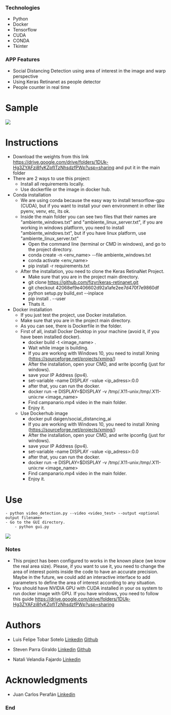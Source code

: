 ### Technologies
- Python
- Docker
- Tensorflow
- CUDA
- CONDA
- Tkinter



### APP Features

- Social Distancing Detection using area of interest in the image and warp perspective
- Using Keras Retinanet as people detector 
- People counter in real time 




# Sample 

![](https://i.ibb.co/2YNMgcd/campanario-out.gif)

# Instructions 
- Download the weights from this link https://drive.google.com/drive/folders/1DUk-Hg3ZYAFzi8fyKZpfITzNhsdzfPWp?usp=sharing and put it in the main folder
- There are 2 ways to use this project: 
    - Install all requirements locally.
    - Use dockerfile or the image in docker hub.
- Conda installation
    - We are using conda because the easy way to install tensorflow-gpu (CUDA), but if you want to install your own environment in other like pyenv, venv, etc, its ok. 
    - Inside the main folder you can see two files that their names are "ambiente_windows.txt" and "ambiente_linux_server.txt", if you are working in windows platflorm, you need to install "ambiente_windows.txt", but if you have linux platform, use "ambiente_linux_server.txt"
        - Open the command line (terminal or CMD in windows), and go to the project directory.
        - conda create -n <env_name> --file ambiente_windows.txt
        - conda activate <env_name>
        - pip install -r requirements.txt
    - After the installation, you need to clone the Keras RetinaNet Project. 
        - Make sure that you are in the project main directory.
        - git clone https://github.com/fizyr/keras-retinanet.git 
        - git checkout 42068ef9e406602d92a1afe2ee7d470f7e9860df
        - python setup.py build_ext --inplace
        - pip install . --user
        - Thats it. 
- Docker installation
    - If you just test the project, use Docker installation. 
    - Make sure that you are in the project main directory.
    - As you can see, there is Dockerfile in the folder. 
    - First of all, install Docker Desktop in your machine (avoid it, if you have been installed docker). 
        - docker build -t <image_name> .
        - Wait while image is building. 
        - If you are working with Windows 10, you need to install Xming (https://sourceforge.net/projects/xming/)
        - After the installation, open your CMD, and write ipconfig (just for windows).
        - save your IP Address (ipv4).
        - set-variable -name DISPLAY -value <ip_adress>:0.0
        - after that, you can run the docker. 
        - docker run -e DISPLAY=$DISPLAY -v /tmp/.X11-unix:/tmp/.X11-unix:rw  <image_name>
        - Find campanario.mp4 video in the main folder. 
        - Enjoy it. 
    - Use Dockerhub image 
        - docker pull daigen/social_distancing_ai
        - If you are working with Windows 10, you need to install Xming (https://sourceforge.net/projects/xming/)
        - After the installation, open your CMD, and write ipconfig (just for windows).
        - save your IP Address (ipv4).
        - set-variable -name DISPLAY -value <ip_adress>:0.0
        - after that, you can run the docker. 
        - docker run -e DISPLAY=$DISPLAY -v /tmp/.X11-unix:/tmp/.X11-unix:rw  <image_name>
        - Find campanario.mp4 video in the main folder. 
        - Enjoy it. 

# Use
    - python video_detection.py --video <video_test> --output <optional output filename>
    - Go to the GUI directory.
        - python gui.py
        
 ![](https://i.ibb.co/mtYrPqM/gui-image.png)

### Notes
- This project has been configured to works in the known place (we know the real area size). Please, if you want to use it, you need to change the area of interest points inside the code to have an accurate precision. Maybe in the future, we could add an interactive interface to add parameters to define the area of interest according to any situation. 
- You should have NVIDIA GPU with CUDA installed in your os system to run docker image with GPU. If you have windows, you need to follow this guide https://drive.google.com/drive/folders/1DUk-Hg3ZYAFzi8fyKZpfITzNhsdzfPWp?usp=sharing

    





# Authors 
- Luis Felipe Tobar Sotelo
	[Linkedin](https://www.linkedin.com/in/luis-felipe-tobar-sot/)
	[Github](https://github.com/felipetobars/)

- Steven Parra Giraldo 
	[Linkedin](https://www.linkedin.com/in/stevenparragiraldo/)
	[Github](https://github.com/StraigenDaigen/)

- Natali Velandia Fajardo
	[Linkedin](https://www.linkedin.com/in/natali-velandia-60346715a/)



# Acknowledgments
- Juan Carlos Perafán
	[Linkedin](https://www.linkedin.com/in/juanperafan/)


### End
